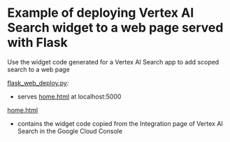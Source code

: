 # Example of deploying Vertex AI Search widget to a web page served with Flask

Use the widget code generated for a Vertex AI Search app to add scoped search to a web page

[flask_web_deploy.py](https://github.com/ryanmark1867/vertex_ai_search_web_deployment/blob/master/flask_web_deploy.py):
- serves [home.html](https://github.com/ryanmark1867/vertex_ai_search_web_deployment/blob/master/templates/home.html) at localhost:5000

[home.html](https://github.com/ryanmark1867/vertex_ai_search_web_deployment/blob/master/templates/home.html)
- contains the widget code copied from the Integration page of Vertex AI Search in the Google Cloud Console

